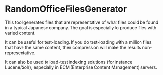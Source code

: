 RandomOfficeFilesGenerator
==========================

This tool generates files that are representative of what files could be found in a typical Japanese company.
The goal is especially to produce files with varied content.

It can be useful for test-loading. If you do test-loading with a million files that have the same content, then compression will make the results non-representative.

It can also be used to load-test indexing solutions (for instance Lucene/Solr), especially in ECM (Enterprise Content Management) servers.
